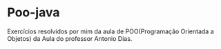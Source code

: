 # Poo-java
Exercícios resolvidos por mim da aula de POO(Programação Orientada a Objetos) da Aula do professor Antonio Dias.
